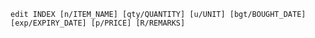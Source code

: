 <!-- markdownlint-disable-file first-line-h1 -->
`edit INDEX [n/ITEM_NAME] [qty/QUANTITY] [u/UNIT] [bgt/BOUGHT_DATE] [exp/EXPIRY_DATE] [p/PRICE] [R/REMARKS]`

